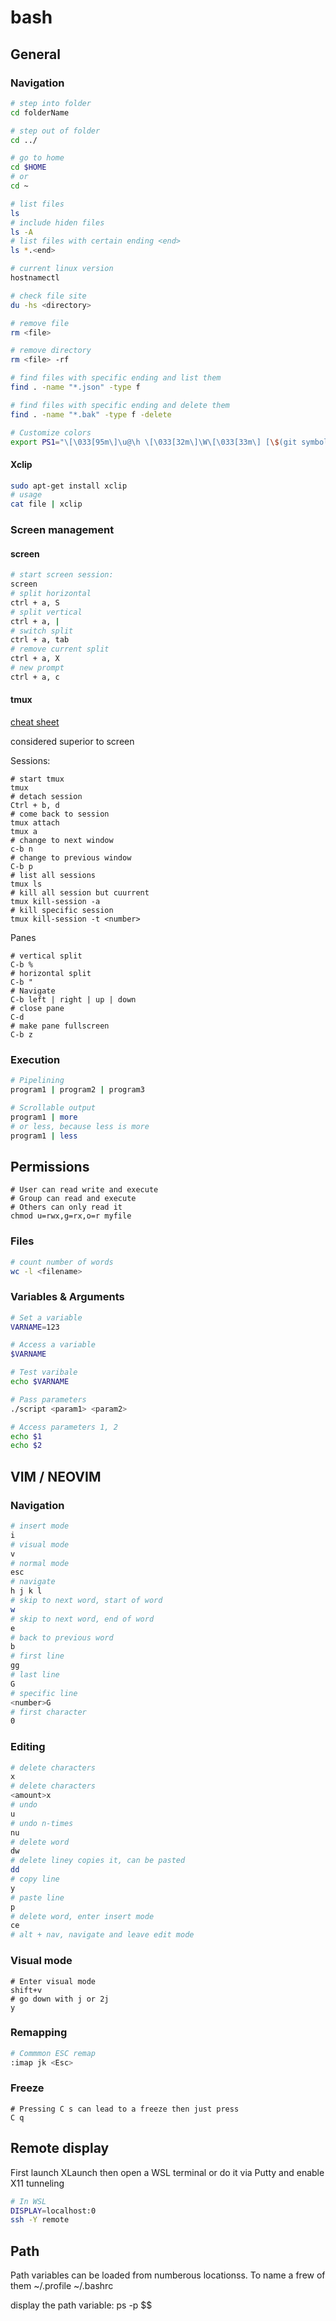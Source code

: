 # bash

## General

### Navigation

````bash
# step into folder
cd folderName

# step out of folder
cd ../

# go to home
cd $HOME 
# or
cd ~

# list files
ls
# include hiden files
ls -A
# list files with certain ending <end>
ls *.<end>

# current linux version
hostnamectl

# check file site
du -hs <directory>

# remove file
rm <file>

# remove directory
rm <file> -rf

# find files with specific ending and list them
find . -name "*.json" -type f

# find files with specific ending and delete them
find . -name "*.bak" -type f -delete
````

```bash
# Customize colors
export PS1="\[\033[95m\]\u@\h \[\033[32m\]\W\[\033[33m\] [\$(git symbolic-ref --short HEAD 2>/dev/null)]\[\033[00m\]\$ "
```

#### Xclip

````bash
sudo apt-get install xclip
# usage
cat file | xclip
````

### Screen management

#### screen

````bash
# start screen session:
screen
# split horizontal
ctrl + a, S
# split vertical 
ctrl + a, |
# switch split
ctrl + a, tab
# remove current split
ctrl + a, X
# new prompt 
ctrl + a, c
````

#### tmux

[cheat sheet](https://tmuxcheatsheet.com/)

considered superior to screen

Sessions:

````{bash}
# start tmux
tmux
# detach session
Ctrl + b, d
# come back to session
tmux attach
tmux a
# change to next window
c-b n
# change to previous window 
C-b p
# list all sessions
tmux ls
# kill all session but cuurrent
tmux kill-session -a
# kill specific session
tmux kill-session -t <number>
````

Panes

```{bash}
# vertical split
C-b %
# horizontal split 
C-b "
# Navigate 
C-b left | right | up | down
# close pane
C-d
# make pane fullscreen
C-b z

```



### Execution

````bash
# Pipelining
program1 | program2 | program3

# Scrollable output
program1 | more
# or less, because less is more
program1 | less
````

## Permissions

```{bash}
# User can read write and execute
# Group can read and execute
# Others can only read it
chmod u=rwx,g=rx,o=r myfile
```





### Files

````bash
# count number of words
wc -l <filename>
````



### Variables & Arguments

````bash
# Set a variable
VARNAME=123

# Access a variable
$VARNAME

# Test varibale
echo $VARNAME

# Pass parameters
./script <param1> <param2>

# Access parameters 1, 2
echo $1
echo $2
````



## VIM / NEOVIM

### Navigation

````bash
# insert mode
i
# visual mode
v
# normal mode 
esc
# navigate
h j k l
# skip to next word, start of word
w
# skip to next word, end of word
e
# back to previous word
b
# first line
gg
# last line
G
# specific line
<number>G
# first character
0
````

### Editing

````bash
# delete characters
x
# delete characters
<amount>x
# undo
u
# undo n-times
nu
# delete word
dw
# delete liney copies it, can be pasted
dd
# copy line
y
# paste line
p
# delete word, enter insert mode
ce 
# alt + nav, navigate and leave edit mode

````

### Visual mode

```{bash}
# Enter visual mode
shift+v
# go down with j or 2j
y
```



### Remapping

````bash
# Commmon ESC remap
:imap jk <Esc>

````

### Freeze

```{bash}
# Pressing C s can lead to a freeze then just press
C q
```



## Remote display

First launch XLaunch then open a WSL terminal or do it via Putty and enable X11 tunneling

````bash
# In WSL
DISPLAY=localhost:0
ssh -Y remote
````



## Path

Path variables can be loaded from numberous locationss. To name a frew of them ~/.profile ~/.bashrc

display the path variable: ps -p $$  
